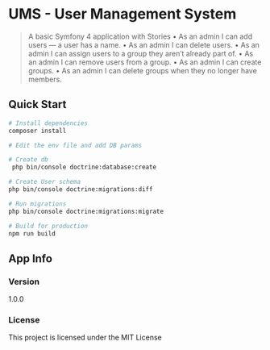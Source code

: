 # UMS - User Management System

> A basic Symfony 4 application with Stories
• As an admin I can add users — a user has a name.
• As an admin I can delete users.
• As an admin I can assign users to a group they aren’t already part of.
• As an admin I can remove users from a group.
• As an admin I can create groups.
• As an admin I can delete groups when they no longer have members.

## Quick Start

``` bash
# Install dependencies
composer install

# Edit the env file and add DB params

# Create db
 php bin/console doctrine:database:create

# Create User schema
php bin/console doctrine:migrations:diff

# Run migrations
php bin/console doctrine:migrations:migrate

# Build for production
npm run build
```

## App Info

### Version

1.0.0

### License

This project is licensed under the MIT License
